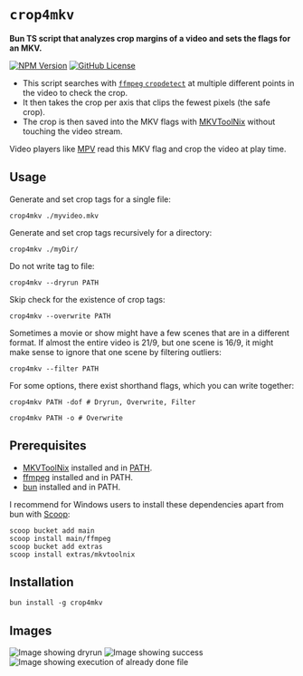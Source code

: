 # `crop4mkv`

**Bun TS script that analyzes crop margins of a video and sets the flags for an MKV.**

[![NPM Version](https://img.shields.io/npm/v/crop4mkv)](https://www.npmjs.com/package/crop4mkv)
[![GitHub License](https://img.shields.io/github/license/WyvernIXTL/crop4mkv)](https://github.com/WyvernIXTL/crop4mkv/blob/master/LICENSE)

* This script searches with [`ffmpeg` `cropdetect`](https://ffmpeg.org/ffmpeg-filters.html#cropdetect) at multiple different points in the video to check the crop.
* It then takes the crop per axis that clips the fewest pixels (the safe crop).
* The crop is then saved into the MKV flags with [MKVToolNix](https://mkvtoolnix.download/) without touching the video stream.

Video players like [MPV](https://mpv.io/) read this MKV flag and crop the video at play time.

## Usage

Generate and set crop tags for a single file:
```
crop4mkv ./myvideo.mkv
```

Generate and set crop tags recursively for a directory:
```
crop4mkv ./myDir/
```

Do not write tag to file:
```
crop4mkv --dryrun PATH
```

Skip check for the existence of crop tags:
```
crop4mkv --overwrite PATH
```

Sometimes a movie or show might have a few scenes that are in a different format.
If almost the entire video is 21/9, but one scene is 16/9, it might make sense to ignore that one scene by filtering outliers:
```
crop4mkv --filter PATH
```

For some options, there exist shorthand flags, which you can write together:
```
crop4mkv PATH -dof # Dryrun, Overwrite, Filter
```
```
crop4mkv PATH -o # Overwrite 
```

## Prerequisites

* [MKVToolNix](https://mkvtoolnix.download/) installed and in [PATH](https://www.howtogeek.com/787217/how-to-edit-environment-variables-on-windows-10-or-11/).
* [ffmpeg](https://ffmpeg.org/) installed and in PATH.
* [bun](https://bun.sh/) installed and in PATH.

I recommend for Windows users to install these dependencies apart from bun with [Scoop](https://scoop.sh/):
```
scoop bucket add main
scoop install main/ffmpeg
scoop bucket add extras
scoop install extras/mkvtoolnix
```

## Installation

```
bun install -g crop4mkv
```

## Images

![Image showing dryrun](https://media.githubusercontent.com/media/WyvernIXTL/crop4mkv/refs/heads/master/images/1-fs8.png)
![Image showing success](https://media.githubusercontent.com/media/WyvernIXTL/crop4mkv/refs/heads/master/images/2-fs8.png)
![Image showing execution of already done file](https://media.githubusercontent.com/media/WyvernIXTL/crop4mkv/refs/heads/master/images/3-fs8.png)
